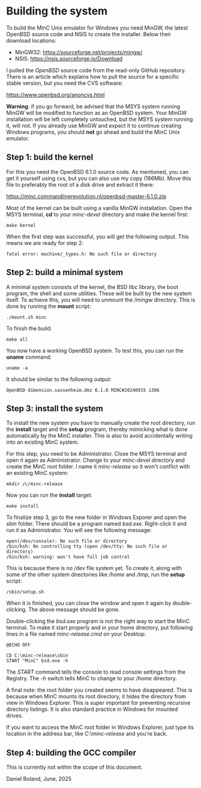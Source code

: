 # Building the system

To build the MinC Unix emulator for Windows you need MinGW, 
the latest OpenBSD source code and NSIS to create the installer. 
Below their download locations:

* MinGW32: https://sourceforge.net/projects/mingw/
* NSIS: https://nsis.sourceforge.io/Download

I pulled the *OpenBSD* source code from the read-only GitHub 
repository. There is an article which explains how to pull the 
source for a specific stable version, but you need 
the CVS software:

https://www.openbsd.org/anoncvs.html

**Warning**: if you go forward, be advised that the MSYS system 
running MinGW will be modified to function as an OpenBSD system.
Your MinGW installation will be left completely untouched, but 
the MSYS system running it, will not. If you already use MinGW 
and expect it to continue creating Windows programs, you 
should **not** go ahead and build the MinC Unix emulator.

## Step 1: build the kernel

For this you need the OpenBSD 6.1.0 source code. As mentioned, 
you can get it yourself using cvs, but you can also use my 
copy (186Mb). Move this file to preferably the root of a disk 
drive and extract it there:

https://minc.commandlinerevolution.nl/openbsd-master-6.1.0.zip

Most of the kernel can be built using a vanilla MinGW installation. 
Open the MSYS terminal, **cd** to your *minc-devel* directory 
and make the kernel first:

	make kernel

When the first step was successful, you will get the following 
output. This means we are ready for step 2:

	fatal error: machine/_types.h: No such file or directory

## Step 2: build a minimal system

A minimal system consists of the kernel, the BSD libc library, the 
boot program, the shell and some utilities. These will be built by 
the new system itself. To achieve this, you will need to unmount 
the */mingw* directory. This is done by running the **mount** script:

	./mount.sh minc

To finish the build:

	make all

You now have a working OpenBSD system. To test this, you can run 
the **uname** command:

	uname -a

It should be similar to the following output:

	OpenBSD dimension.sassenheim.dmz 6.1.0 MINC#20240915 i386

## Step 3: install the system

To install the new system you have to manually create the root 
directory, run the **install** target and the **setup** program, 
thereby mimicking what is done automatically by the MinC installer.
This is also to avoid accidentally writing into an existing 
MinC system. 

For this step, you need to be Administrator. Close the MSYS 
terminal and open it again as Administrator. Change to your 
*minc-devel* directory and create the MinC root folder. I 
name it *minc-release* so it won't conflict with an existing 
MinC system:

	mkdir /c/minc-release

Now you can run the **install** target:

	make install

To finalize step 3, go to the new folder in Windows Exporer and 
open the *sbin* folder. There should be a program named *bsd.exe*.
Right-click it and run it as Administrator. You will see the 
following message:

	open(/dev/console): No such file or directory
	/bin/ksh: No controlling tty (open /dev/tty: No such file or directory)
	/bin/ksh: warning: won't have full job control

This is because there is no */dev* file system yet. To create it,
along with some of the other system directories like */home* and 
*/tmp*, run the **setup** script:

	/sbin/setup.sh

When it is finished, you can close the window and open it again 
by double-clicking. The above message should be gone.

Double-clicking the *bsd.exe* program is not the right way to start
the MinC terminal. To make it start properly and in your home directory,
put following lines in a file named *minc-release.cmd* on your Desktop:

	@ECHO OFF
	
	CD C:\minc-release\sbin
	START "MinC" bsd.exe -h

The *START* command tells the console to read console settings from
the Registry. The *-h* switch tells MinC to change to your */home* 
directory.

A final note: the root folder you created seems to have disappeared.
This is because when MinC mounts its root directory, it hides the 
directory from view in Windows Explorer. This is super important 
for preventing recursive directory listings. It is also standard 
practice in Windows for mounted drives.

If you want to access the MinC root folder in Windows Explorer, just
type its location in the address bar, like *C:\minc-release* and 
you're back.

## Step 4: building the GCC compiler

This is currently not within the scope of this document.

Daniel Boland, June, 2025
